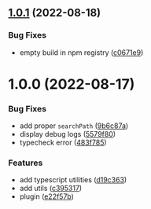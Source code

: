 ## [1.0.1](https://github.com/ArtemKlyuev/esbuild-plugin-d-ts-path-alias/compare/v1.0.0...v1.0.1) (2022-08-18)


### Bug Fixes

* empty build in npm registry ([c0671e9](https://github.com/ArtemKlyuev/esbuild-plugin-d-ts-path-alias/commit/c0671e96b32332b868b117749eafcf645d3b9ff7))

# 1.0.0 (2022-08-17)


### Bug Fixes

* add proper `searchPath` ([9b6c87a](https://github.com/ArtemKlyuev/esbuild-plugin-d-ts-path-alias/commit/9b6c87a3ecfa06564f56858688bb3384d9fe4643))
* display debug logs ([5579f80](https://github.com/ArtemKlyuev/esbuild-plugin-d-ts-path-alias/commit/5579f80f556deb2ce351e1173efe3703cd1d7659))
* typecheck error ([483f785](https://github.com/ArtemKlyuev/esbuild-plugin-d-ts-path-alias/commit/483f785b467ebea2f8f310854c1831c21c94247b))


### Features

* add typescript utilities ([d19c363](https://github.com/ArtemKlyuev/esbuild-plugin-d-ts-path-alias/commit/d19c3637bca22e545249af8c4705dedd59b0d93f))
* add utils ([c395317](https://github.com/ArtemKlyuev/esbuild-plugin-d-ts-path-alias/commit/c395317f281ead9ce9307c7e6ab8acc99ea7d620))
* plugin ([e22f57b](https://github.com/ArtemKlyuev/esbuild-plugin-d-ts-path-alias/commit/e22f57b4cc01c9a3475327d8fca7bb32b39ac093))
